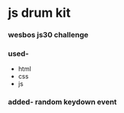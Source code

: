 # js drum kit

### wesbos js30 challenge

### used- 
- html
- css
- js

### added- random keydown event